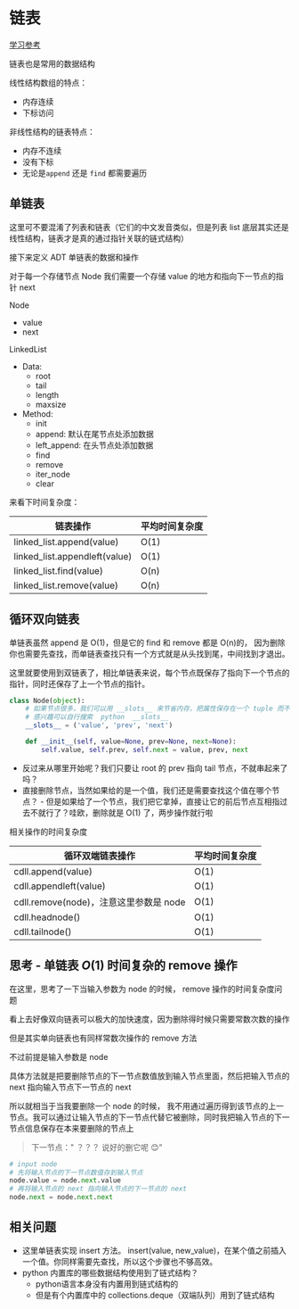 # 链表

[学习参考](https://pegasuswang.github.io/python_data_structures_and_algorithms/03_%E9%93%BE%E8%A1%A8/linked_list/)

链表也是常用的数据结构

线性结构数组的特点：

* 内存连续
* 下标访问

非线性结构的链表特点：

* 内存不连续
* 没有下标
* 无论是```append``` 还是 ```find``` 都需要遍历

## 单链表

这里可不要混淆了列表和链表（它们的中文发音类似，但是列表 list 底层其实还是线性结构，链表才是真的通过指针关联的链式结构）

接下来定义 ADT 单链表的数据和操作

对于每一个存储节点 Node 我们需要一个存储 value 的地方和指向下一节点的指针 next

Node
* value
* next

LinkedList
* Data:
  * root
  * tail
  * length
  * maxsize
* Method:
  * init
  * append: 默认在尾节点处添加数据
  * left_append: 在头节点处添加数据
  * find
  * remove
  * iter_node
  * clear

来看下时间复杂度：


|链表操作|	平均时间复杂度|
|--|--|
linked_list.append(value)|	O(1)
linked_list.appendleft(value)|	O(1)
linked_list.find(value)|	O(n)
linked_list.remove(value)|	O(n)

## 循环双向链表

单链表虽然 append 是 O(1)，但是它的 find 和 remove 都是 O(n)的， 因为删除你也需要先查找，而单链表查找只有一个方式就是从头找到尾，中间找到才退出。 

这里就要使用到双链表了，相比单链表来说，每个节点既保存了指向下一个节点的指针，同时还保存了上一个节点的指针。

```python
class Node(object):
    # 如果节点很多，我们可以用 __slots__ 来节省内存，把属性保存在一个 tuple 而不是 dict 里
    # 感兴趣可以自行搜索  python  __slots__
    __slots__ = ('value', 'prev', 'next')

    def __init__(self, value=None, prev=None, next=None):
        self.value, self.prev, self.next = value, prev, next
```

* 反过来从哪里开始呢？我们只要让 root 的 prev 指向 tail 节点，不就串起来了吗？
* 直接删除节点，当然如果给的是一个值，我们还是需要查找这个值在哪个节点？ - 但是如果给了一个节点，我们把它拿掉，直接让它的前后节点互相指过去不就行了？哇欧，删除就是 O(1) 了，两步操作就行啦

相关操作的时间复杂度

|循环双端链表操作|	平均时间复杂度|
|--|--|
cdll.append(value)|	O(1)
cdll.appendleft(value)|	O(1)
cdll.remove(node)，注意这里参数是 node|	O(1)
cdll.headnode()|	O(1)
cdll.tailnode()|	O(1)

## 思考 - 单链表 $O(1)$ 时间复杂的 remove 操作

在这里，思考了一下当输入参数为 node 的时候， remove 操作的时间复杂度问题

看上去好像双向链表可以极大的加快速度，因为删除得时候只需要常数次数的操作

但是其实单向链表也有同样常数次操作的 remove 方法

不过前提是输入参数是 node

具体方法就是把要删除节点的下一节点数值放到输入节点里面，然后把输入节点的 next 指向输入节点下一节点的 next

所以就相当于当我要删除一个 node 的时候， 我不用通过遍历得到该节点的上一节点。我可以通过让输入节点的下一节点代替它被删除，同时我把输入节点的下一节点信息保存在本来要删除的节点上

> 下一节点：" ？？？ 说好的删它呢 😊"

```python
# input node
# 先将输入节点的下一节点数值存到输入节点
node.value = node.next.value
# 再将输入节点的 next 指向输入节点的下一节点的 next
node.next = node.next.next
```

## 相关问题

* 这里单链表实现 insert 方法。 insert(value, new_value)，在某个值之前插入一个值。你同样需要先查找，所以这个步骤也不够高效。
* python 内置库的哪些数据结构使用到了链式结构？
  * python语言本身没有内置用到链式结构的
  * 但是有个内置库中的 collections.deque（双端队列）用到了链式结构
